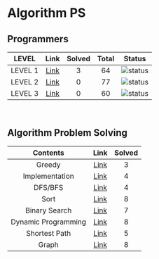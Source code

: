 # Algorithm PS

## Programmers

| LEVEL                          | Link    | Solved | Total |  Status             |
| :--------------------------: | :-----------:  | :---------:  | :------: |:---------------:|
| LEVEL 1 |  [Link](./programmers/level1/README.md) | 3 | 64 | ![status][Doing] |
| LEVEL 2 |  [Link](./programmers/level2/README.md) | 0 | 77 | ![status][Doing] |
| LEVEL 3 |  [Link](./programmers/level3/README.md) | 0 | 60 | ![status][Doing] |

</br>


## Algorithm Problem Solving

| Contents                          | Link    | Solved |
| :--------------------------: | :-----------:  | :---------:  |
| Greedy |  [Link](./Greedy/README.md) | 3 |
| Implementation |  [Link](./Implementation/README.md) | 4 |
| DFS/BFS |  [Link](./DFS-BFS/README.md) | 4 |
| Sort |  [Link](./Sort/README.md) | 8 |
| Binary Search |  [Link](./Binary%20Search/README.md) | 7 |
| Dynamic Programming |  [Link](./Dynamic%20Programming/README.md) | 8 |
| Shortest Path |  [Link](./Shortest%20Path/README.md) | 5 |
| Graph |  [Link](./Graph/README.md) | 8 |

<br>

[DOING]: https://img.shields.io/badge/-DOING-31AE0F
[DONE]: https://img.shields.io/badge/-DONE-0885CC
